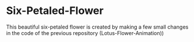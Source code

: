 # Six-Petaled-Flower
This beautiful six-petaled flower is created by making a few small changes in the code of the previous repository (Lotus-Flower-Animation))
